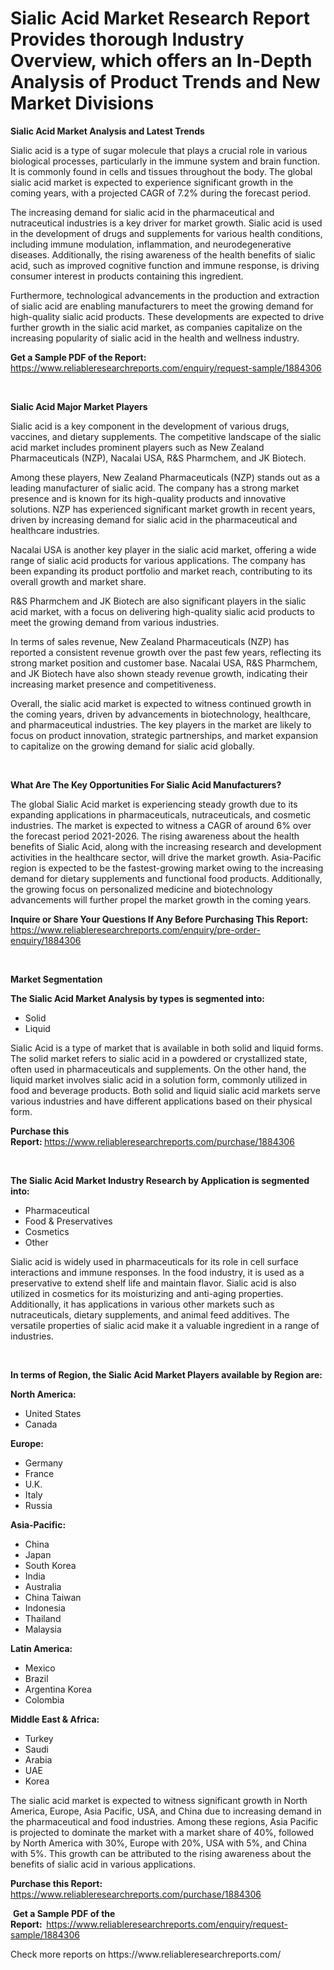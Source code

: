 <p><h1>Sialic Acid Market Research Report Provides thorough Industry Overview, which offers an In-Depth Analysis of Product Trends and New Market Divisions</h1></p><p><strong>Sialic Acid Market Analysis and Latest Trends</strong></p>
<p><p>Sialic acid is a type of sugar molecule that plays a crucial role in various biological processes, particularly in the immune system and brain function. It is commonly found in cells and tissues throughout the body. The global sialic acid market is expected to experience significant growth in the coming years, with a projected CAGR of 7.2% during the forecast period.</p><p>The increasing demand for sialic acid in the pharmaceutical and nutraceutical industries is a key driver for market growth. Sialic acid is used in the development of drugs and supplements for various health conditions, including immune modulation, inflammation, and neurodegenerative diseases. Additionally, the rising awareness of the health benefits of sialic acid, such as improved cognitive function and immune response, is driving consumer interest in products containing this ingredient.</p><p>Furthermore, technological advancements in the production and extraction of sialic acid are enabling manufacturers to meet the growing demand for high-quality sialic acid products. These developments are expected to drive further growth in the sialic acid market, as companies capitalize on the increasing popularity of sialic acid in the health and wellness industry.</p></p>
<p><strong>Get a Sample PDF of the Report:&nbsp;</strong> <a href="https://www.reliableresearchreports.com/enquiry/request-sample/1884306">https://www.reliableresearchreports.com/enquiry/request-sample/1884306</a></p>
<p>&nbsp;</p>
<p><strong>Sialic Acid Major Market Players</strong></p>
<p><p>Sialic acid is a key component in the development of various drugs, vaccines, and dietary supplements. The competitive landscape of the sialic acid market includes prominent players such as New Zealand Pharmaceuticals (NZP), Nacalai USA, R&S Pharmchem, and JK Biotech.</p><p>Among these players, New Zealand Pharmaceuticals (NZP) stands out as a leading manufacturer of sialic acid. The company has a strong market presence and is known for its high-quality products and innovative solutions. NZP has experienced significant market growth in recent years, driven by increasing demand for sialic acid in the pharmaceutical and healthcare industries.</p><p>Nacalai USA is another key player in the sialic acid market, offering a wide range of sialic acid products for various applications. The company has been expanding its product portfolio and market reach, contributing to its overall growth and market share.</p><p>R&S Pharmchem and JK Biotech are also significant players in the sialic acid market, with a focus on delivering high-quality sialic acid products to meet the growing demand from various industries.</p><p>In terms of sales revenue, New Zealand Pharmaceuticals (NZP) has reported a consistent revenue growth over the past few years, reflecting its strong market position and customer base. Nacalai USA, R&S Pharmchem, and JK Biotech have also shown steady revenue growth, indicating their increasing market presence and competitiveness.</p><p>Overall, the sialic acid market is expected to witness continued growth in the coming years, driven by advancements in biotechnology, healthcare, and pharmaceutical industries. The key players in the market are likely to focus on product innovation, strategic partnerships, and market expansion to capitalize on the growing demand for sialic acid globally.</p></p>
<p>&nbsp;</p>
<p><strong>What Are The Key Opportunities For Sialic Acid Manufacturers?</strong></p>
<p><p>The global Sialic Acid market is experiencing steady growth due to its expanding applications in pharmaceuticals, nutraceuticals, and cosmetic industries. The market is expected to witness a CAGR of around 6% over the forecast period 2021-2026. The rising awareness about the health benefits of Sialic Acid, along with the increasing research and development activities in the healthcare sector, will drive the market growth. Asia-Pacific region is expected to be the fastest-growing market owing to the increasing demand for dietary supplements and functional food products. Additionally, the growing focus on personalized medicine and biotechnology advancements will further propel the market growth in the coming years.</p></p>
<p><strong>Inquire or Share Your Questions If Any Before Purchasing This Report:</strong> <a href="https://www.reliableresearchreports.com/enquiry/pre-order-enquiry/1884306">https://www.reliableresearchreports.com/enquiry/pre-order-enquiry/1884306</a></p>
<p>&nbsp;</p>
<p><strong>Market Segmentation</strong></p>
<p><strong>The Sialic Acid Market Analysis by types is segmented into:</strong></p>
<p><ul><li>Solid</li><li>Liquid</li></ul></p>
<p><p>Sialic Acid is a type of market that is available in both solid and liquid forms. The solid market refers to sialic acid in a powdered or crystallized state, often used in pharmaceuticals and supplements. On the other hand, the liquid market involves sialic acid in a solution form, commonly utilized in food and beverage products. Both solid and liquid sialic acid markets serve various industries and have different applications based on their physical form.</p></p>
<p><strong>Purchase this Report:&nbsp;</strong><a href="https://www.reliableresearchreports.com/purchase/1884306">https://www.reliableresearchreports.com/purchase/1884306</a></p>
<p>&nbsp;</p>
<p><strong>The Sialic Acid Market Industry Research by Application is segmented into:</strong></p>
<p><ul><li>Pharmaceutical</li><li>Food & Preservatives</li><li>Cosmetics</li><li>Other</li></ul></p>
<p><p>Sialic acid is widely used in pharmaceuticals for its role in cell surface interactions and immune responses. In the food industry, it is used as a preservative to extend shelf life and maintain flavor. Sialic acid is also utilized in cosmetics for its moisturizing and anti-aging properties. Additionally, it has applications in various other markets such as nutraceuticals, dietary supplements, and animal feed additives. The versatile properties of sialic acid make it a valuable ingredient in a range of industries.</p></p>
<p>&nbsp;</p>
<p><strong>In terms of Region, the Sialic Acid Market Players available by Region are:</strong></p>
<p>
    <p> <strong> North America: </strong>
        <ul>
            <li>United States</li>
            <li>Canada</li>
        </ul>
        </p> 
    <p> <strong> Europe: </strong>
        <ul>
            <li>Germany</li>
            <li>France</li>
            <li>U.K.</li>
            <li>Italy</li>
            <li>Russia</li>
        </ul>
        </p> 
    <p> <strong> Asia-Pacific: </strong>
        <ul>
            <li>China</li>
            <li>Japan</li>
            <li>South Korea</li>
            <li>India</li>
            <li>Australia</li>
            <li>China Taiwan</li>
            <li>Indonesia</li>
            <li>Thailand</li>
            <li>Malaysia</li>
        </ul>
        </p> 
    <p> <strong> Latin America: </strong>
        <ul>
            <li>Mexico</li>
            <li>Brazil</li>
            <li>Argentina Korea</li>
            <li>Colombia</li>
        </ul>
        </p> 
    <p> <strong> Middle East & Africa: </strong>
        <ul>
            <li>Turkey</li>
            <li>Saudi</li>
            <li>Arabia</li>
            <li>UAE</li>
            <li>Korea</li>
        </ul>
    </p>
    </p>
<p><p>The sialic acid market is expected to witness significant growth in North America, Europe, Asia Pacific, USA, and China due to increasing demand in the pharmaceutical and food industries. Among these regions, Asia Pacific is projected to dominate the market with a market share of 40%, followed by North America with 30%, Europe with 20%, USA with 5%, and China with 5%. This growth can be attributed to the rising awareness about the benefits of sialic acid in various applications.</p></p>
<p><strong>Purchase this Report: </strong><a href="https://www.reliableresearchreports.com/purchase/1884306">https://www.reliableresearchreports.com/purchase/1884306</a></p>
<p>&nbsp;<strong>Get a Sample PDF of the Report:&nbsp;&nbsp;</strong><a href="https://www.reliableresearchreports.com/enquiry/request-sample/1884306">https://www.reliableresearchreports.com/enquiry/request-sample/1884306</a></p>
<p><strong></strong></p>
<p>Check more reports on https://www.reliableresearchreports.com/</p>